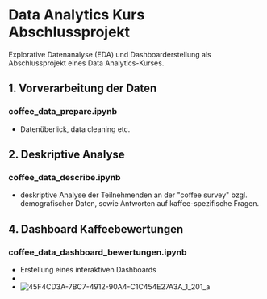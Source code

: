 # Data Analytics Kurs Abschlussprojekt

Explorative Datenanalyse (EDA) und Dashboarderstellung als Abschlussprojekt eines Data Analytics-Kurses. 

## 1. Vorverarbeitung der Daten
### coffee_data_prepare.ipynb
- Datenüberlick, data cleaning etc. 

## 2. Deskriptive Analyse
### coffee_data_describe.ipynb
- deskriptive Analyse der Teilnehmenden an der "coffee survey" bzgl. demografischer Daten, sowie Antworten auf kaffee-spezifische Fragen.

## 4. Dashboard Kaffeebewertungen
### coffee_data_dashboard_bewertungen.ipynb
- Erstellung eines interaktiven Dashboards
-
- ![45F4CD3A-7BC7-4912-90A4-C1C454E27A3A_1_201_a](https://github.com/user-attachments/assets/8716690b-be26-4c43-a443-cf65e1bf86b8)
